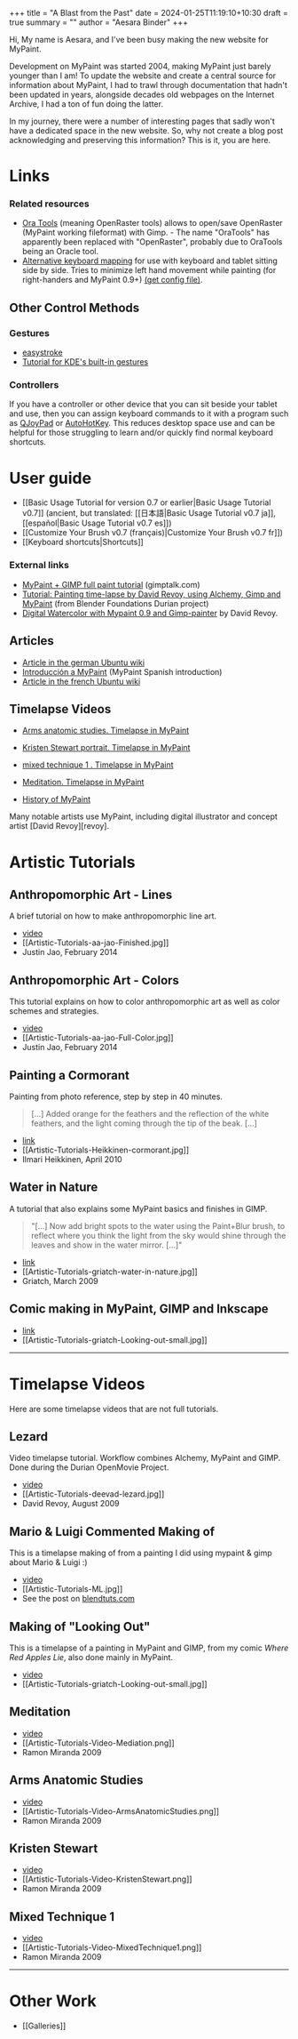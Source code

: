 +++
title = "A Blast from the Past"
date = 2024-01-25T11:19:10+10:30
draft = true
summary = ""
author = "Aesara Binder"
+++

Hi, My name is Aesara, and I've been busy making the new website for MyPaint.

Development on MyPaint was started 2004, making MyPaint just barely younger than
I am! To update the website and create a central source for information about MyPaint,
I had to trawl through documentation that hadn't been updated in years, alongside
decades old webpages on the Internet Archive, I had a ton of fun doing the latter.

In my journey, there were a number of interesting pages that sadly won't have a
dedicated space in the new website. So, why not create a blog post acknowledging
and preserving this information? This is it, you are here.

# Links
### Related resources
- [Ora Tools](http://gitorious.org/openraster/) (meaning OpenRaster tools) allows to open/save OpenRaster (MyPaint working fileformat) with Gimp. - The name "OraTools" has apparently been replaced with "OpenRaster", probably due to OraTools being an Oracle tool.
-   [Alternative keyboard mapping](Links-alt-keyboard.png) for use with keyboard and tablet sitting side by side. Tries to minimize left hand movement while painting (for right-handers and MyPaint 0.9+) [(get config file)](http://pastebin.com/EdNJUYWC).

## Other Control Methods
### Gestures
-   [easystroke](http://easystroke.wiki.sourceforge.net/)
-   [Tutorial for KDE's built-in gestures](http://kubuntuforums.net/forums/index.php?topic=3086781)

### Controllers
If you have a controller or other device that you can sit beside your tablet and use, then you can assign keyboard commands to it with a program such as [QJoyPad](http://qjoypad.sourceforge.net/) or [AutoHotKey](http://www.autohotkey.com/). This reduces desktop space use and can be helpful for those struggling to learn and/or quickly find normal keyboard shortcuts.

# User guide
- [[Basic Usage Tutorial for version 0.7 or earlier|Basic Usage Tutorial v0.7]] (ancient, but translated: [[日本語|Basic Usage Tutorial v0.7 ja]], [[español|Basic Usage Tutorial v0.7 es]])
- [[Customize Your Brush v0.7 (français)|Customize Your Brush v0.7 fr]])
- [[Keyboard shortcuts|Shortcuts]]

### External links

- [MyPaint + GIMP full paint tutorial](http://www.gimptalk.com/forum/water-in-nature-mypaint-+-gimp-tutorial--t38518.html) (gimptalk.com)
- [Tutorial: Painting time-lapse by David Revoy, using Alchemy, Gimp and MyPaint](http://durian.blender.org/news/tutorial-painting-time-lapse-by-david-revoy/) (from Blender Foundations Durian project)
- [Digital Watercolor with Mypaint 0.9 and Gimp-painter](http://vimeo.com/18157214) by David Revoy.

## Articles

-   [Article in the german Ubuntu wiki](http://wiki.ubuntuusers.de/MyPaint)
-   [Introducción a MyPaint](http://vimeo.com/7638830) (MyPaint Spanish introduction)
-   [Article in the french Ubuntu wiki](http://doc.ubuntu-fr.org/mypaint)

## Timelapse Videos

-   [Arms anatomic studies. Timelapse in MyPaint](http://www.youtube.com/watch?v=K1s6olUeGjw)
-   [Kristen Stewart portrait. Timelapse in MyPaint](http://www.youtube.com/watch?v=6QRa3sESIKc)
-   [mixed technique 1 . Timelapse in MyPaint](http://www.youtube.com/watch?v=85WBgaPyJLQ)
-   [Meditation. Timelapse in MyPaint](http://www.youtube.com/watch?v=rby0OB_8x-o)

- [History of MyPaint](https://log2.ch/2009/developer-monologue-short-history-of-mypaint/)

Many notable artists use MyPaint, including digital illustrator and concept artist [David Revoy][revoy].

# Artistic Tutorials
## Anthropomorphic Art - Lines

A brief tutorial on how to make anthropomorphic line art.

* [video](http://www.youtube.com/watch?v=N6XmnhTXd_0) 
* [[Artistic-Tutorials-aa-jao-Finished.jpg]]
* Justin Jao, February 2014

## Anthropomorphic Art - Colors

This tutorial explains on how to color anthropomorphic art as well as color schemes and strategies.

* [video](http://www.youtube.com/watch?v=zJRXgkwBo3s)
* [[Artistic-Tutorials-aa-jao-Full-Color.jpg]]
* Justin Jao, February 2014

## Painting a Cormorant

Painting from photo reference, step by step in 40 minutes. 

> [...] Added orange for the feathers and the reflection of the white feathers, and the light coming through the tip of the beak. [...]

* [link](http://globaloid.blogspot.com/2010/04/mypaint-tutorial-painting-cormorant.html)
* [[Artistic-Tutorials-Heikkinen-cormorant.jpg]]
* Ilmari Heikkinen, April 2010

## Water in Nature

A tutorial that also explains some MyPaint basics and finishes in GIMP.

> "[...] Now add bright spots to the water using the Paint+Blur brush, to reflect where you think the light from the sky would shine through the leaves and show in the water mirror. [...]"

* [link](http://www.gimptalk.com/forum/water-in-nature-mypaint-+-gimp-tutorial--t38518.html)
* [[Artistic-Tutorials-griatch-water-in-nature.jpg]]
* Griatch, March 2009

## Comic making in MyPaint, GIMP and Inkscape

* [link](http://www.gimptalk.com/forum/tutorial-comic-making-using-mypaint,-gimp-and-inkscape-p380215.html\#p380215)
* [[Artistic-Tutorials-griatch-Looking-out-small.jpg]]

* * *

# Timelapse Videos

Here are some timelapse videos that are not full tutorials.

## Lezard

Video timelapse tutorial. Workflow combines Alchemy, MyPaint and GIMP. Done during the Durian OpenMovie Project.

* [video](http://vimeo.com/6143607)
* [[Artistic-Tutorials-deevad-lezard.jpg]]
* David Revoy, August 2009

## Mario & Luigi Commented Making of

This is a timelapse making of from a painting I did using mypaint & gimp about Mario & Luigi :)

* [video](http://vimeo.com/13516509)
* [[Artistic-Tutorials-ML.jpg]]
* See the post on [blendtuts.com](http://www.blendtuts.com/2010/07/mario-luigi-making-of.html)

## Making of "Looking Out"

This is a timelapse of a painting in MyPaint and GIMP, from my comic *Where Red Apples Lie*, also done mainly in MyPaint.

* [video](http://www.youtube.com/watch?v=wgbGGV_wuBI)
* [[Artistic-Tutorials-griatch-Looking-out-small.jpg]]

## Meditation

* [video](http://www.youtube.com/watch?v=rby0OB_8x-o)
* [[Artistic-Tutorials-Video-Mediation.png]]
* Ramon Miranda 2009

## Arms Anatomic Studies

* [video](http://www.youtube.com/watch?v=K1s6olUeGjw)
* [[Artistic-Tutorials-Video-ArmsAnatomicStudies.png]]
* Ramon Miranda 2009

## Kristen Stewart

* [video](http://www.youtube.com/watch?v=6QRa3sESIKc)
* [[Artistic-Tutorials-Video-KristenStewart.png]]
* Ramon Miranda 2009

## Mixed Technique 1

* [video](http://www.youtube.com/watch?v=85WBgaPyJLQ)
* [[Artistic-Tutorials-Video-MixedTechnique1.png]]
* Ramon Miranda 2009

* * *

# Other Work

* [[Galleries]]


